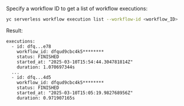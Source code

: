 Specify a workflow ID to get a list of workflow executions:

```bash
yc serverless workflow execution list --workflow-id <workflow_ID>
```

Result:

```text
executions:
  - id: dfq...e78
    workflow_id: dfqud9cbc4k5********
    status: FINISHED
    started_at: "2025-03-10T15:54:44.304781814Z"
    duration: 1.070697344s
  ...
  - id: dfq...4d5
    workflow_id: dfqud9cbc4k5********
    status: FINISHED
    started_at: "2025-03-10T15:05:19.982768956Z"
    duration: 0.971907165s
```